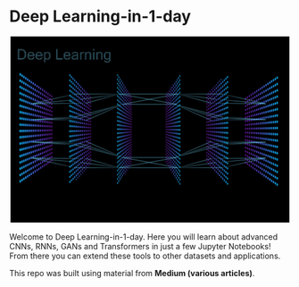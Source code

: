 # Deep Learning-in-1-day
<p align="center">
	<img src="figures/deep_learning.png" width=500>
</p>


Welcome to Deep Learning-in-1-day.  Here you will learn about advanced CNNs, RNNs, GANs and Transformers in just a few Jupyter Notebooks!  From there you can extend these tools to other datasets and applications.

This repo was built using material from **Medium (various articles)**.